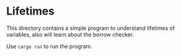 # Lifetimes 

This directory contains a simple program to understand lifetimes of variables, also will learn about the borrow checker.

Use `cargo run` to run the program.